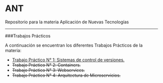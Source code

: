 # ANT
Repositorio para la materia Aplicación de Nuevas Tecnologías

---

###Trabajos Prácticos

A continuación se encuentran los diferentes Trabajos Prácticos de la materia:

- [Trabajo Práctico N° 1: Sistemas de control de versiones.](Tp1/Tp1.md)
- ~~Trabajo Práctico N° 2: Containers.~~
- ~~Trabajo Práctico N° 3: Webservices.~~
- ~~Trabajo Práctico N° 4: Arquitectura de Microservicios.~~